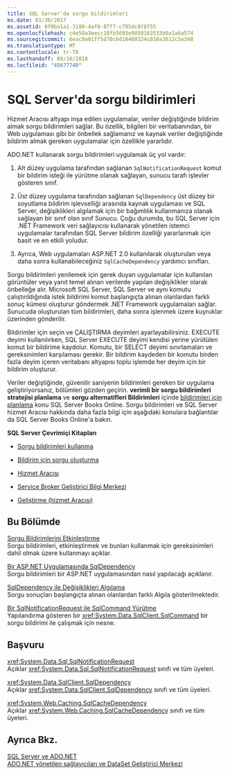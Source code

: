 ```yaml
---
title: SQL Server'da sorgu bildirimleri
ms.date: 03/30/2017
ms.assetid: 0f0ba1a1-3180-4af8-87f7-c795dc8f8f55
ms.openlocfilehash: c4e58a3eecc18fb5693e9850163533b0a1a6a574
ms.sourcegitcommit: 6eac9a01ff5d70c6d18460324c016a3612c5e268
ms.translationtype: MT
ms.contentlocale: tr-TR
ms.lasthandoff: 09/16/2018
ms.locfileid: "45677740"
---
```

# <a name="query-notifications-in-sql-server"></a>SQL Server'da sorgu bildirimleri
Hizmet Aracısı altyapı inşa edilen uygulamalar, veriler değiştiğinde bildirim almak sorgu bildirimleri sağlar. Bu özellik, bilgileri bir veritabanından, bir Web uygulaması gibi bir önbellek sağlamanız ve kaynak veriler değiştiğinde bildirim almak gereken uygulamalar için özellikle yararlıdır.  
  
 ADO.NET kullanarak sorgu bildirimleri uygulamak üç yol vardır:  
  
1.  Alt düzey uygulama tarafından sağlanan `SqlNotificationRequest` komut bir bildirim isteği ile yürütme olanak sağlayan, sunucu tarafı işlevler gösteren sınıf.  
  
2.  Üst düzey uygulama tarafından sağlanan `SqlDependency` üst düzey bir soyutlama bildirim işlevselliği arasında kaynak uygulaması ve SQL Server, değişiklikleri algılamak için bir bağımlılık kullanmanıza olanak sağlayan bir sınıf olan sınıf Sunucu. Çoğu durumda, bu SQL Server için .NET Framework veri sağlayıcısı kullanarak yönetilen istemci uygulamalar tarafından SQL Server bildirim özelliği yararlanmak için basit ve en etkili yoludur.  
  
3.  Ayrıca, Web uygulamaları ASP.NET 2.0 kullanılarak oluşturulan veya daha sonra kullanabileceğiniz `SqlCacheDependency` yardımcı sınıfları.  
  
 Sorgu bildirimleri yenilemek için gerek duyan uygulamalar için kullanılan görüntüler veya yanıt temel alınan verilerde yapılan değişiklikler olarak önbelleğe alır. Microsoft SQL Server, SQL Server ve aynı komutu çalıştırıldığında istek bildirimi komut başlangıçta alınan olanlardan farklı sonuç kümesi oluşturur göndermek .NET Framework uygulamaları sağlar. Sunucuda oluşturulan tüm bildirimleri, daha sonra işlenmek üzere kuyruklar üzerinden gönderilir.  
  
 Bildirimler için seçin ve ÇALIŞTIRMA deyimleri ayarlayabilirsiniz. EXECUTE deyimi kullanılırken, SQL Server EXECUTE deyimi kendisi yerine yürütülen komut bir bildirime kaydolur. Komutu, bir SELECT deyimi sınırlamaları ve gereksinimleri karşılaması gerekir. Bir bildirim kaydeden bir komutu birden fazla deyim içeren veritabanı altyapısı toplu işlemde her deyim için bir bildirim oluşturur.  
  
 Veriler değiştiğinde, güvenilir saniyenin bildirimleri gereken bir uygulama geliştiriyorsanız, bölümleri gözden geçirin. **verimli bir sorgu bildirimleri stratejisi planlama** ve **sorgu alternatifleri Bildirimleri** içinde [bildirimleri için planlama](https://go.microsoft.com/fwlink/?LinkId=211984) konu SQL Server Books Online. Sorgu bildirimleri ve SQL Server hizmet Aracısı hakkında daha fazla bilgi için aşağıdaki konulara bağlantılar da SQL Server Books Online'a bakın.  
  
 **SQL Server Çevrimiçi Kitapları**  
  
-   [Sorgu bildirimleri kullanma](https://msdn.microsoft.com/library/ms175110.aspx)  
  
-   [Bildirim için sorgu oluşturma](https://msdn.microsoft.com/library/ms181122.aspx)  
  
-   [Hizmet Aracısı](https://msdn.microsoft.com/library/bb522889.aspx)  
  
-   [Service Broker Geliştirici Bilgi Merkezi](https://msdn.microsoft.com/library/ms166100.aspx)  
  
-   [Geliştirme (hizmet Aracısı)](https://msdn.microsoft.com/library/bb522908.aspx)  
  
## <a name="in-this-section"></a>Bu Bölümde  
 [Sorgu Bildirimlerini Etkinleştirme](../../../../../docs/framework/data/adonet/sql/enabling-query-notifications.md)  
 Sorgu bildirimleri, etkinleştirmek ve bunları kullanmak için gereksinimleri dahil olmak üzere kullanmayı açıklar.  
  
 [Bir ASP.NET Uygulamasında SqlDependency](../../../../../docs/framework/data/adonet/sql/sqldependency-in-an-aspnet-app.md)  
 Sorgu bildirimleri bir ASP.NET uygulamasından nasıl yapılacağı açıklanır.  
  
 [SqlDependency ile Değişiklikleri Algılama](../../../../../docs/framework/data/adonet/sql/detecting-changes-with-sqldependency.md)  
 Sorgu sonuçları başlangıçta alınan olanlardan farklı Algıla gösterilmektedir.  
  
 [Bir SqlNotificationRequest ile SqlCommand Yürütme](../../../../../docs/framework/data/adonet/sql/sqlcommand-execution-with-a-sqlnotificationrequest.md)  
 Yapılandırma gösteren bir <xref:System.Data.SqlClient.SqlCommand> bir sorgu bildirimi ile çalışmak için nesne.  
  
## <a name="reference"></a>Başvuru  
 <xref:System.Data.Sql.SqlNotificationRequest>  
 Açıklar <xref:System.Data.Sql.SqlNotificationRequest> sınıfı ve tüm üyeleri.  
  
 <xref:System.Data.SqlClient.SqlDependency>  
 Açıklar <xref:System.Data.SqlClient.SqlDependency> sınıfı ve tüm üyeleri.  
  
 <xref:System.Web.Caching.SqlCacheDependency>  
 Açıklar <xref:System.Web.Caching.SqlCacheDependency> sınıfı ve tüm üyeleri.  
  
## <a name="see-also"></a>Ayrıca Bkz.  
 [SQL Server ve ADO.NET](../../../../../docs/framework/data/adonet/sql/index.md)  
 [ADO.NET yönetilen sağlayıcıları ve DataSet Geliştirici Merkezi](https://go.microsoft.com/fwlink/?LinkId=217917)
